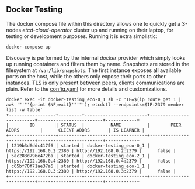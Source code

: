 ## Docker Testing

The docker compose file within this directory allows one to quickly get a 3-nodes _etcd-cloud-operator_ cluster up and
running on their laptop, for testing or development purposes. Running it is extra simplistic:

```
docker-compose up
```

Discovery is performed by the internal _docker_ provider which simply looks up running containers and filters them by 
name. Snapshots are stored in the filesystem at `/var/lib/snapshots`. The first instance exposes all available ports
on the host, while the others only expose their ports to other instances. TLS is only present between peers, clients
communications are plain. Refer to the [config.yaml](config.yaml) for more details and customizations.

```
docker exec -it docker-testing_eco-0_1 sh -c 'IP=$(ip route get 1 | awk '"'"'{print $NF;exit}'"'"'); etcdctl --endpoints=$IP:2379 member list -w table'
+------------------+---------+------------------------+--------------------------+-------------------------+------------+
|        ID        | STATUS  |          NAME          |        PEER ADDRS        |      CLIENT ADDRS       | IS LEARNER |
+------------------+---------+------------------------+--------------------------+-------------------------+------------+
| 1219b3d6ddc417f6 | started | docker-testing_eco-0_1 | https://192.168.0.2:2380 | http://192.168.0.2:2379 |      false |
| 5ac283d796e472ba | started | docker-testing_eco-2_1 | https://192.168.0.4:2380 | http://192.168.0.4:2379 |      false |
| c65bf70f71ae37a6 | started | docker-testing_eco-1_1 | https://192.168.0.3:2380 | http://192.168.0.3:2379 |      false |
+------------------+---------+------------------------+--------------------------+-------------------------+------------+
```
